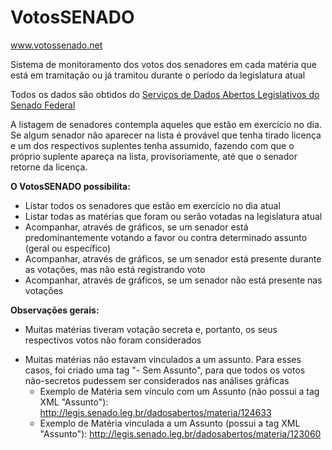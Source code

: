 # VotosSENADO

www.votossenado.net

Sistema de monitoramento dos votos dos senadores em cada matéria que está em tramitação ou já tramitou durante o período da legislatura atual

Todos os dados são obtidos do [Serviços de Dados Abertos Legislativos do Senado Federal](http://legis.senado.leg.br/dadosabertos/docs/index.html)

A listagem de senadores contempla aqueles que estão em exercício no dia. Se algum senador não aparecer na lista é provável que tenha tirado licença e um dos respectivos suplentes tenha assumido, fazendo com que o próprio suplente apareça na lista, provisoriamente, até que o senador retorne da licença.

**O VotosSENADO possibilita:**
  * Listar todos os senadores que estão em exercício no dia atual
  * Listar todas as matérias que foram ou serão votadas na legislatura atual
  * Acompanhar, através de gráficos, se um senador está predominantemente votando a favor ou contra determinado assunto (geral ou específico)
  * Acompanhar, através de gráficos, se um senador está presente durante as votações, mas não está registrando voto
  * Acompanhar, através de gráficos, se um senador não está presente nas votações


**Observações gerais:**
- Muitas matérias tiveram votação secreta e, portanto, os seus respectivos votos não foram considerados
* Muitas matérias não estavam vinculados a um assunto. Para esses casos, foi criado uma tag "- Sem Assunto", para que todos os votos não-secretos pudessem ser considerados nas análises gráficas  
  * Exemplo de Matéria sem vínculo com um Assunto (não possui a tag XML "Assunto"):
    http://legis.senado.leg.br/dadosabertos/materia/124633
  * Exemplo de Matéria vinculada a um Assunto (possui a tag XML "Assunto"):
    http://legis.senado.leg.br/dadosabertos/materia/123060
